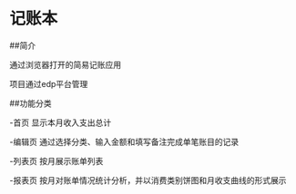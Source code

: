 # 记账本

##简介

通过浏览器打开的简易记账应用

项目通过edp平台管理

##功能分类

-首页
显示本月收入支出总计

-编辑页
通过选择分类、输入金额和填写备注完成单笔账目的记录

-列表页
按月展示账单列表

-报表页
按月对账单情况统计分析，并以消费类别饼图和月收支曲线的形式展示
